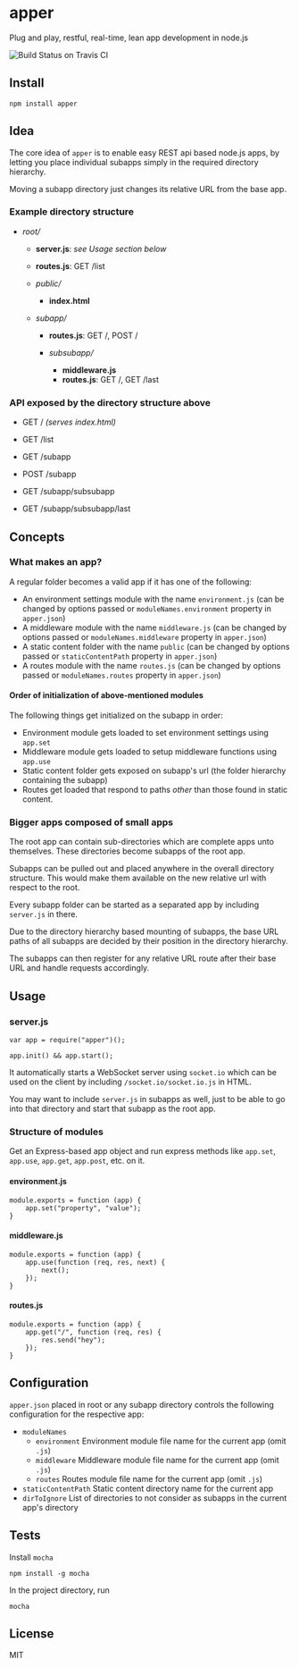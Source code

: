 apper
=====

Plug and play, restful, real-time, lean app development in node.js

![Build Status on Travis CI](https://api.travis-ci.org/anupbishnoi/apper.png "https://travis-ci.org/anupbishnoi/apper")

Install
-------

`npm install apper`


Idea
----

The core idea of `apper` is to enable easy REST api based node.js apps, by
letting you place individual subapps simply in the required directory hierarchy.

Moving a subapp directory just changes its relative URL from the base app.


### Example directory structure

  - *root/*
    - **server.js**: *see _Usage_ section below*
    - **routes.js**: GET /list
    - *public/*
      - **index.html**

    - *subapp/*
      - **routes.js**: GET /, POST /

      - *subsubapp/*
        - **middleware.js**
        - **routes.js**: GET /, GET /last


### API exposed by the directory structure above

* GET  /        _(serves index.html)_
* GET  /list

* GET  /subapp
* POST /subapp

* GET  /subapp/subsubapp
* GET  /subapp/subsubapp/last


Concepts
---------

### What makes an app?

A regular folder becomes a valid app if it has one of the following:

* An environment settings module with the name `environment.js`
  (can be changed by options passed or `moduleNames.environment` property in `apper.json`)
* A middleware module with the name `middleware.js`
  (can be changed by options passed or `moduleNames.middleware` property in `apper.json`)
* A static content folder with the name `public`
  (can be changed by options passed or `staticContentPath` property in `apper.json`)
* A routes module with the name `routes.js`
  (can be changed by options passed or `moduleNames.routes` property in `apper.json`)

#### Order of initialization of above-mentioned modules

The following things get initialized on the subapp in order:

* Environment module gets loaded to set environment settings using `app.set` 
* Middleware module gets loaded to setup middleware functions using `app.use`
* Static content folder gets exposed on subapp's url
  (the folder hierarchy containing the subapp)
* Routes get loaded that respond to paths _other_ than those found in static
  content.


### Bigger apps composed of small apps

The root app can contain sub-directories which are complete apps unto themselves. 
These directories become subapps of the root app.

Subapps can be pulled out and placed anywhere in the overall directory structure.
This would make them available on the new relative url with respect to the root.

Every subapp folder can be started as a separated app by including `server.js` in there.

Due to the directory hierarchy based mounting of subapps, the base URL paths of
all subapps are decided by their position in the directory hierarchy.

The subapps can then register for any relative URL route after their base URL and
handle requests accordingly.


Usage
-----

### server.js

    var app = require("apper")();

    app.init() && app.start();

It automatically starts a WebSocket server using `socket.io`
which can be used on the client by including `/socket.io/socket.io.js` in HTML.

You may want to include `server.js` in subapps as well, just to be able to go
into that directory and start that subapp as the root app.


### Structure of modules

Get an Express-based app object and run express methods like 
`app.set`, `app.use`, `app.get`, `app.post`, etc. on it.

#### environment.js

    module.exports = function (app) {
        app.set("property", "value");
    }

#### middleware.js

    module.exports = function (app) {
        app.use(function (req, res, next) {
            next();
        });
    }

#### routes.js

    module.exports = function (app) {
        app.get("/", function (req, res) {
            res.send("hey");
        });
    }


Configuration
-------------

`apper.json` placed in root or any subapp directory controls the following
configuration for the respective app:
* `moduleNames`
  * `environment`
    Environment module file name for the current app (omit `.js`)
  * `middleware`
    Middleware module file name for the current app (omit `.js`)
  * `routes`
    Routes module file name for the current app (omit `.js`)
* `staticContentPath`
  Static content directory name for the current app
* `dirToIgnore`
  List of directories to not consider as subapps in the current app's directory


Tests
-----

Install `mocha`

    npm install -g mocha

In the project directory, run

    mocha


License
-------

MIT








